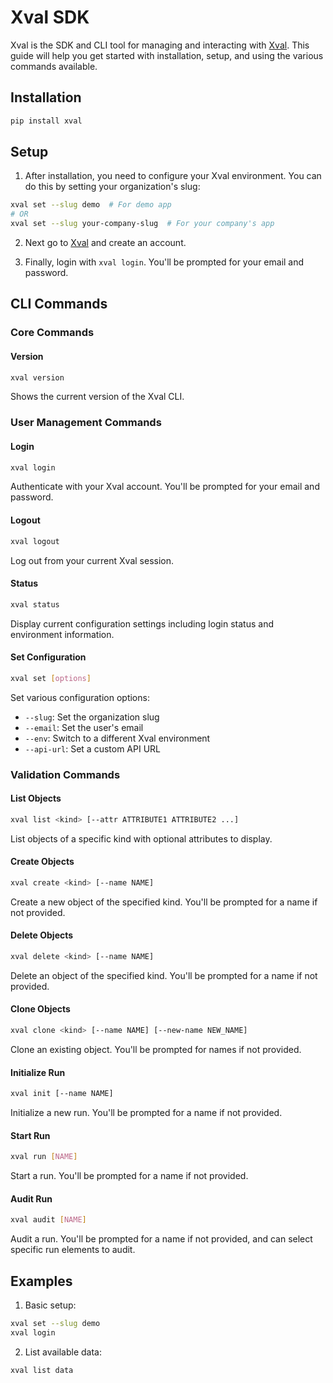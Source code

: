 # Xval SDK

Xval is the SDK and CLI tool for managing and interacting with [Xval](https://xval.io). This guide will help you get started with installation, setup, and using the various commands available.

## Installation

```bash
pip install xval
```

## Setup

1. After installation, you need to configure your Xval environment. You can do this by setting your organization's slug:

```bash
xval set --slug demo  # For demo app
# OR
xval set --slug your-company-slug  # For your company's app
```

2. Next go to [Xval](https://xval.io) and create an account.

3. Finally, login with `xval login`. You'll be prompted for your email and password.

## CLI Commands

### Core Commands

#### Version
```bash
xval version
```
Shows the current version of the Xval CLI.

### User Management Commands

#### Login
```bash
xval login
```
Authenticate with your Xval account. You'll be prompted for your email and password.

#### Logout
```bash
xval logout
```
Log out from your current Xval session.

#### Status
```bash
xval status
```
Display current configuration settings including login status and environment information.

#### Set Configuration
```bash
xval set [options]
```
Set various configuration options:
- `--slug`: Set the organization slug
- `--email`: Set the user's email
- `--env`: Switch to a different Xval environment
- `--api-url`: Set a custom API URL

### Validation Commands

#### List Objects
```bash
xval list <kind> [--attr ATTRIBUTE1 ATTRIBUTE2 ...]
```
List objects of a specific kind with optional attributes to display.

#### Create Objects
```bash
xval create <kind> [--name NAME]
```
Create a new object of the specified kind. You'll be prompted for a name if not provided.

#### Delete Objects
```bash
xval delete <kind> [--name NAME]
```
Delete an object of the specified kind. You'll be prompted for a name if not provided.

#### Clone Objects
```bash
xval clone <kind> [--name NAME] [--new-name NEW_NAME]
```
Clone an existing object. You'll be prompted for names if not provided.

#### Initialize Run
```bash
xval init [--name NAME]
```
Initialize a new run. You'll be prompted for a name if not provided.

#### Start Run
```bash
xval run [NAME]
```
Start a run. You'll be prompted for a name if not provided.

#### Audit Run
```bash
xval audit [NAME]
```
Audit a run. You'll be prompted for a name if not provided, and can select specific run elements to audit.

## Examples

1. Basic setup:
```bash
xval set --slug demo
xval login
```

2. List available data:
```bash
xval list data
```